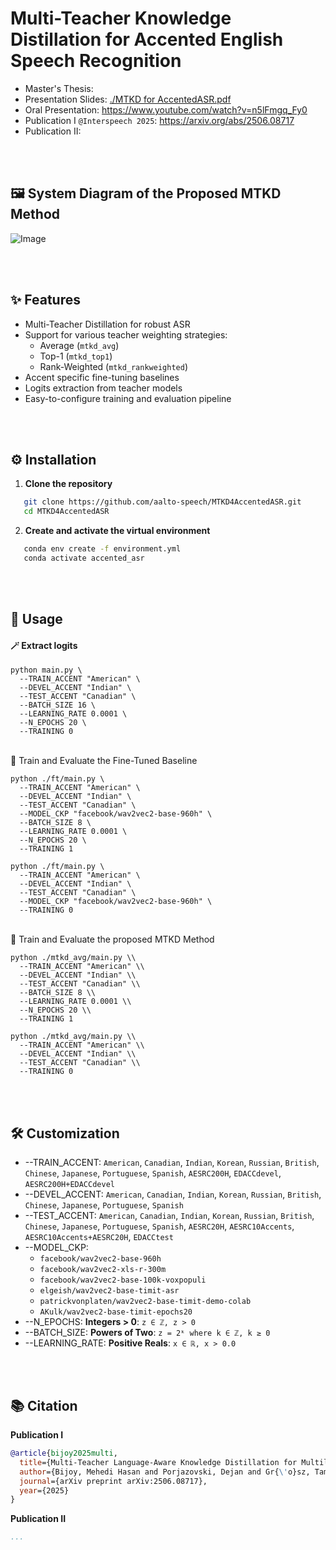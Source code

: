 # Multi-Teacher Knowledge Distillation for Accented English Speech Recognition

- Master's Thesis: 
- Presentation Slides: [./MTKD for AccentedASR.pdf](https://github.com/aalto-speech/MTKD4AccentedASR/blob/main/%5BMaster's%20Thesis%20Presentation%20Slides%5D%20MTKD%20for%20AccentedASR.pdf)
- Oral Presentation: https://www.youtube.com/watch?v=n5lFmgq_Fy0
- Publication I `@Interspeech 2025`: https://arxiv.org/abs/2506.08717
- Publication II:

<br><br>
## 🖼️ System Diagram of the Proposed MTKD Method
![Image](https://github.com/user-attachments/assets/ded9ca62-9e49-4f28-b08c-83bc46cebb5f)

<br><br>
## ✨ Features
- Multi-Teacher Distillation for robust ASR
- Support for various teacher weighting strategies:
  - Average (`mtkd_avg`)
  - Top-1 (`mtkd_top1`)
  - Rank-Weighted (`mtkd_rankweighted`)
- Accent specific fine-tuning baselines
- Logits extraction from teacher models
- Easy-to-configure training and evaluation pipeline

<br><br>
## ⚙️ Installation

1. **Clone the repository**
```bash
   git clone https://github.com/aalto-speech/MTKD4AccentedASR.git
   cd MTKD4AccentedASR
```

2. **Create and activate the virtual environment**
```bash
   conda env create -f environment.yml
   conda activate accented_asr
```

<br><br>
## 🚀 Usage

#### 🪄 Extract logits
```
python main.py \
  --TRAIN_ACCENT "American" \
  --DEVEL_ACCENT "Indian" \
  --TEST_ACCENT "Canadian" \
  --BATCH_SIZE 16 \
  --LEARNING_RATE 0.0001 \
  --N_EPOCHS 20 \
  --TRAINING 0
```

<br>
🧪 Train and Evaluate the Fine-Tuned Baseline

```
python ./ft/main.py \
  --TRAIN_ACCENT "American" \
  --DEVEL_ACCENT "Indian" \
  --TEST_ACCENT "Canadian" \
  --MODEL_CKP "facebook/wav2vec2-base-960h" \
  --BATCH_SIZE 8 \
  --LEARNING_RATE 0.0001 \
  --N_EPOCHS 20 \
  --TRAINING 1
```

```
python ./ft/main.py \
  --TRAIN_ACCENT "American" \
  --DEVEL_ACCENT "Indian" \
  --TEST_ACCENT "Canadian" \
  --MODEL_CKP "facebook/wav2vec2-base-960h" \
  --TRAINING 0
```


<br>
🧪 Train and Evaluate the proposed MTKD Method

```
python ./mtkd_avg/main.py \\
  --TRAIN_ACCENT "American" \\
  --DEVEL_ACCENT "Indian" \\
  --TEST_ACCENT "Canadian" \\
  --BATCH_SIZE 8 \\
  --LEARNING_RATE 0.0001 \\
  --N_EPOCHS 20 \\
  --TRAINING 1
```

```
python ./mtkd_avg/main.py \\
  --TRAIN_ACCENT "American" \\
  --DEVEL_ACCENT "Indian" \\
  --TEST_ACCENT "Canadian" \\
  --TRAINING 0
```

<br> <br>
## 🛠️ Customization
- --TRAIN_ACCENT: `American`, `Canadian`, `Indian`, `Korean`, `Russian`, `British`, `Chinese`, `Japanese`, `Portuguese`, `Spanish`, `AESRC200H`, `EDACCdevel`, `AESRC200H+EDACCdevel`
- --DEVEL_ACCENT: `American`, `Canadian`, `Indian`, `Korean`, `Russian`, `British`, `Chinese`, `Japanese`, `Portuguese`, `Spanish`
- --TEST_ACCENT: `American`, `Canadian`, `Indian`, `Korean`, `Russian`, `British`, `Chinese`, `Japanese`, `Portuguese`, `Spanish`, `AESRC20H`, `AESRC10Accents`, `AESRC10Accents+AESRC20H`, `EDACCtest`
- --MODEL_CKP:
  - `facebook/wav2vec2-base-960h`
  - `facebook/wav2vec2-xls-r-300m`
  - `facebook/wav2vec2-base-100k-voxpopuli`
  - `elgeish/wav2vec2-base-timit-asr`
  - `patrickvonplaten/wav2vec2-base-timit-demo-colab`
  - `AKulk/wav2vec2-base-timit-epochs20`
- --N_EPOCHS: **Integers > 0**: `z ∈ ℤ, z > 0`
- --BATCH_SIZE: **Powers of Two**: `z = 2ᵏ where k ∈ ℤ, k ≥ 0`
- --LEARNING_RATE: **Positive Reals**: `x ∈ ℝ, x > 0.0`

<br> <br>
## 📚 Citation
**Publication I**
```bibtex
@article{bijoy2025multi,
  title={Multi-Teacher Language-Aware Knowledge Distillation for Multilingual Speech Emotion Recognition},
  author={Bijoy, Mehedi Hasan and Porjazovski, Dejan and Gr{\'o}sz, Tam{\'a}s and Kurimo, Mikko},
  journal={arXiv preprint arXiv:2506.08717},
  year={2025}
}
```

**Publication II**
```bibtex
...
```





